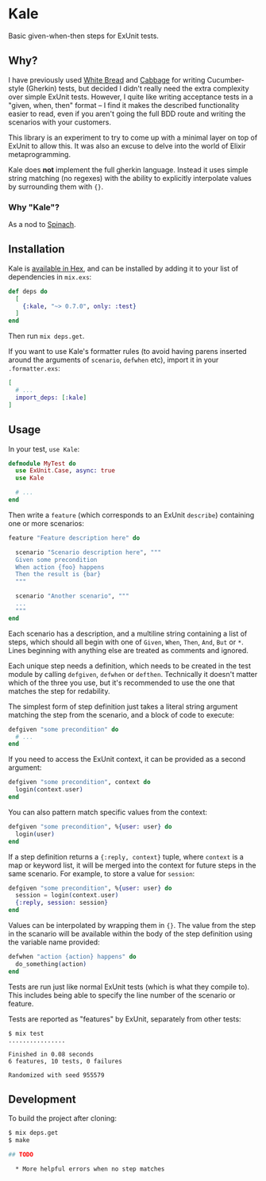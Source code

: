# Kale

Basic given-when-then steps for ExUnit tests.

## Why?

I have previously used [White Bread](https://github.com/meadsteve/white-bread)
and [Cabbage](https://github.com/cabbage-ex/cabbage) for writing Cucumber-style
(Gherkin) tests, but decided I didn't really need the extra complexity over
simple ExUnit tests. However, I quite like writing acceptance tests in a
"given, when, then" format &ndash; I find it makes the described functionality
easier to read, even if you aren't going the full BDD route and writing the
scenarios with your customers.

This library is an experiment to try to come up with a minimal layer on top of
ExUnit to allow this. It was also an excuse to delve into the world of Elixir
metaprogramming.

Kale does **not** implement the full gherkin language. Instead it uses simple
string matching (no regexes) with the ability to explicitly interpolate values
by surrounding them with `{}`.

### Why "Kale"?

As a nod to [Spinach](https://github.com/codegram/spinach).

## Installation

Kale is [available in Hex](https://hex.pm/packages/kale), and can be installed
by adding it to your list of dependencies in `mix.exs`:

```elixir
def deps do
  [
    {:kale, "~> 0.7.0", only: :test}
  ]
end
```

Then run `mix deps.get`.

If you want to use Kale's formatter rules (to avoid having parens inserted
around the arguments of `scenario`, `defwhen` etc), import it in your
`.formatter.exs`:

```elixir
[
  # ... 
  import_deps: [:kale]
]
```

## Usage

In your test, `use Kale`:

```elixir
defmodule MyTest do
  use ExUnit.Case, async: true
  use Kale

  # ...
end
```

Then write a `feature` (which corresponds to an ExUnit `describe`) containing
one or more scenarios:

```elixir
feature "Feature description here" do

  scenario "Scenario description here", """
  Given some precondition
  When action {foo} happens
  Then the result is {bar}
  """

  scenario "Another scenario", """
  ...
  """
end
```

Each scenario has a description, and a multiline string containing a list of
steps, which should all begin with one of `Given`, `When`, `Then`, `And`, `But`
or `*`. Lines beginning with anything else are treated as comments and ignored.

Each unique step needs a definition, which needs to be created in the test
module by calling `defgiven`, `defwhen` or `defthen`. Technically it doesn't
matter which of the three you use, but it's recommended to use the one that
matches the step for redability.

The simplest form of step definition just takes a literal string argument
matching the step from the scenario, and a block of code to execute:

```elixir
defgiven "some precondition" do
  # ...
end
```

If you need to access the ExUnit context, it can be provided as a second
argument:

```elixir
defgiven "some precondition", context do
  login(context.user)
end
```

You can also pattern match specific values from the context:

```elixir
defgiven "some precondition", %{user: user} do
  login(user)
end
```

If a step definition returns a `{:reply, context}` tuple, where `context` is a
map or keyword list, it will be merged into the context for future steps in the
same scenario. For example, to store a value for `session`:

```elixir
defgiven "some precondition", %{user: user} do
  session = login(context.user)
  {:reply, session: session}
end
```

Values can be interpolated by wrapping them in `{}`. The value from the step in
the scanario will be available within the body of the step definition using the
variable name provided:

```elixir
defwhen "action {action} happens" do
  do_something(action)
end
```

Tests are run just like normal ExUnit tests (which is what they compile to).
This includes being able to specify the line number of the scenario or feature.

Tests are reported as "features" by ExUnit, separately from other tests:

```
$ mix test
................

Finished in 0.08 seconds
6 features, 10 tests, 0 failures

Randomized with seed 955579
```

## Development

To build the project after cloning:

```bash
$ mix deps.get
$ make

## TODO

  * More helpful errors when no step matches
